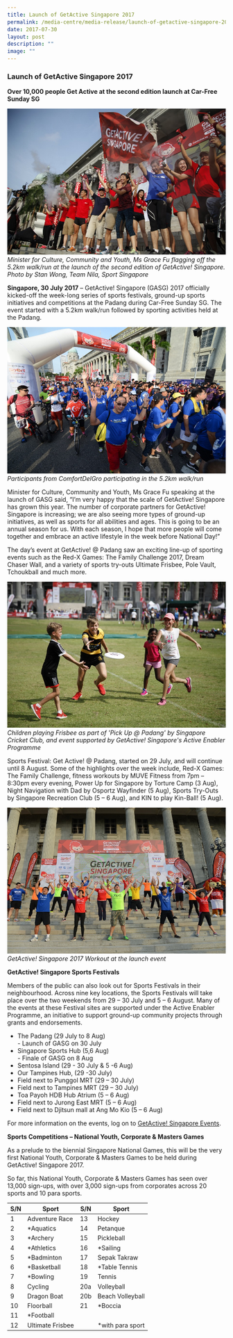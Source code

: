 ```yaml
---
title: Launch of GetActive Singapore 2017
permalink: /media-centre/media-release/launch-of-getactive-singapore-2017/
date: 2017-07-30
layout: post
description: ""
image: ""
---
```

### **Launch of GetActive Singapore 2017**

**Over 10,000 people Get Active at the second edition launch at Car-Free Sunday SG**

![](/images/Media%20Centre/Media%20Release/2017/July/GASG2017LAUNCH_StanWong_TeamNila_SportSG(5).jpeg)
_Minister for Culture, Community and Youth, Ms Grace Fu flagging off the 5.2km walk/run at the launch of the second edition of GetActive! Singapore. Photo by Stan Wong, Team Nila, Sport Singapore_

**Singapore, 30 July 2017** – GetActive! Singapore (GASG) 2017 officially kicked-off the week-long series of sports festivals, ground-up sports initiatives and competitions at the Padang during Car-Free Sunday SG. The event started with a 5.2km walk/run followed by sporting activities held at the Padang.

![](/images/Media%20Centre/Media%20Release/2017/July/GASG2017LAUNCH_EugeneLim_TeamNila_SportSG(1).jpeg)
_Participants from ComfortDelGro participating in the 5.2km walk/run_

Minister for Culture, Community and Youth, Ms Grace Fu speaking at the launch of GASG said, “I’m very happy that the scale of GetActive! Singapore has grown this year. The number of corporate partners for GetActive! Singapore is increasing; we are also seeing more types of ground-up initiatives, as well as sports for all abilities and ages. This is going to be an annual season for us. With each season, I hope that more people will come together and embrace an active lifestyle in the week before National Day!”

The day’s event at GetActive! @ Padang saw an exciting line-up of sporting events such as the Red-X Games: The Family Challenge 2017, Dream Chaser Wall, and a variety of sports try-outs Ultimate Frisbee, Pole Vault, Tchoukball and much more.

![](/images/Media%20Centre/Media%20Release/2017/July/GASG2017LAUNCH_StanWong_TeamNila_SportSG(2).jpeg)
_Children playing Frisbee as part of 'Pick Up @ Padang' by Singapore Cricket Club, and event supported by GetActive! Singapore's Active Enabler Programme_  

Sports Festival: Get Active! @ Padang, started on 29 July, and will continue until 8 August. Some of the highlights over the week include, Red-X Games: The Family Challenge, fitness workouts by MUVE Fitness from 7pm – 8:30pm every evening, Power Up for Singapore by Torture Camp (3 Aug), Night Navigation with Dad by Osportz Wayfinder (5 Aug), Sports Try-Outs by Singapore Recreation Club (5 – 6 Aug), and KIN to play Kin-Ball! (5 Aug).

![](/images/Media%20Centre/Media%20Release/2017/July/GASG2017LAUNCH_EugeneLim_TeamNila_SportSG(4).jpeg)
_GetActive! Singapore 2017 Workout at the launch event_

**GetActive! Singapore Sports Festivals**

Members of the public can also look out for Sports Festivals in their neighbourhood. Across nine key locations, the Sports Festivals will take place over the two weekends from 29 – 30 July and 5 – 6 August. Many of the events at these Festival sites are supported under the Active Enabler Programme, an initiative to support ground-up community projects through grants and endorsements.


* The Padang (29 July to 8 Aug)
<br>- Launch of GASG on 30 July
* Singapore Sports Hub (5,6 Aug)
<br>- Finale of GASG on 8 Aug
* Sentosa Island (29 - 30 July & 5 -6 Aug)
* Our Tampines Hub, (29 -30 July)
* Field next to Punggol MRT (29 – 30 July)
* Field next to Tampines MRT (29 – 30 July)
* Toa Payoh HDB Hub Atrium (5 – 6 Aug)
* Field next to Jurong East MRT (5 – 6 Aug)
* Field next to Djitsun mall at Ang Mo Kio (5 – 6 Aug)

For more information on the events, log on to [GetActive! Singapore Events](http://www.myactivesg.com/getactivesingapore/events).

**Sports Competitions – National Youth, Corporate & Masters Games**

As a prelude to the biennial Singapore National Games, this will be the very first National Youth, Corporate & Masters Games to be held during GetActive! Singapore 2017.

So far, this National Youth, Corporate & Masters Games has seen over 13,000 sign-ups, with over 3,000 sign-ups from corporates across 20 sports and 10 para sports.

| S/N | Sport            | S/N | Sport             |
| --- | ---------------- | --- | ----------------- |
| 1   | Adventure Race   | 13  | Hockey            |
| 2   | \*Aquatics       | 14  | Petanque          |
| 3   | \*Archery        | 15  | Pickleball        |
| 4   | \*Athletics      | 16  | \*Sailing         |
| 5   | \*Badminton      | 17  | Sepak Takraw      |
| 6   | \*Basketball     | 18  | \*Table Tennis    |
| 7   | \*Bowling        | 19  | Tennis            |
| 8   | Cycling          | 20a | Volleyball        |
| 9   | Dragon Boat      | 20b | Beach Volleyball  |
| 10  | Floorball        | 21  | \*Boccia          |
| 11  | \*Football       |     |                   |
| 12  | Ultimate Frisbee |     | \*with para sport |